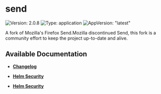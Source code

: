 # send

![Version: 2.0.8](https://img.shields.io/badge/Version-2.0.8-informational?style=flat-square) ![Type: application](https://img.shields.io/badge/Type-application-informational?style=flat-square) ![AppVersion: "latest"](https://img.shields.io/badge/AppVersion-"latest"-informational?style=flat-square)

A fork of Mozilla's Firefox Send.Mozilla discontinued Send, this fork is a community effort to keep the project up-to-date and alive.

## Available Documentation

- [**Changelog**](CHANGELOG)

- [**Helm Security**](container-security)

- [**Helm Security**](helm-security)

